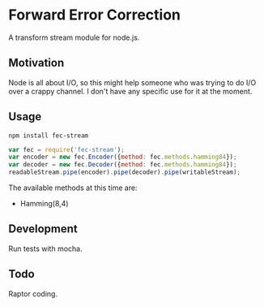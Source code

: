 # Forward Error Correction
A transform stream module for node.js.

## Motivation
Node is all about I/O, so this might help someone who was trying to do I/O over a crappy channel. I don't have any specific use for it at the moment.

## Usage
```
npm install fec-stream
```
```js
var fec = require('fec-stream');
var encoder = new fec.Encoder({method: fec.methods.hamming84});
var decoder = new fec.Decoder({method: fec.methods.hamming84});
readableStream.pipe(encoder).pipe(decoder).pipe(writableStream);
```

The available methods at this time are:
* Hamming(8,4)


## Development
Run tests with mocha.

## Todo
Raptor coding.
